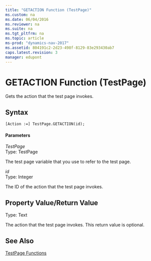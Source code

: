 ```yaml
---
title: "GETACTION Function (TestPage)"
ms.custom: na
ms.date: 06/04/2016
ms.reviewer: na
ms.suite: na
ms.tgt_pltfrm: na
ms.topic: article
ms-prod: "dynamics-nav-2017"
ms.assetid: 804191c2-2d23-498f-8129-83e293430ab7
caps.latest.revision: 3
manager: edupont
---
```

# GETACTION Function (TestPage)
Gets the action that the test page invokes.  
  
## Syntax  
  
```  
[Action :=] TestPage.GETACTION(id);  
```  
  
#### Parameters  
 *TestPage*  
 Type: TestPage  
  
 The test page variable that you use to refer to the test page.  
  
 *id*  
 Type: Integer  
  
 The ID of the action that the test page invokes.  
  
## Property Value\/Return Value  
 Type: Text  
  
 The action that the test page invokes. This return value is optional.  
  
## See Also  
 [TestPage Functions](TestPage-Functions.md)